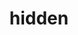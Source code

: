---
title: hidden
draft: false
sitemap:
  priority : 0.1
layout: "subscribe-already"
hidden: true
---